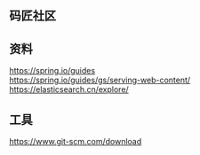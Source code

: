## 码匠社区

## 资料
https://spring.io/guides  
https://spring.io/guides/gs/serving-web-content/  
https://elasticsearch.cn/explore/

## 工具
https://www.git-scm.com/download